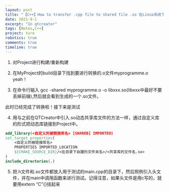 ```yaml
---
layout: post
title: "【C++】How to transfer .cpp file to shared file .so 在Linux系统下的QtCreator中进行cpp文件与共享动态库.so文件的转换"
date: 2021-9-1
excerpt: "In qtcreator"
tags: [Notes,C++]
project: ture
robotics: true
comments: true
timeline: true
---
```

<script type="text/javascript" src="http://tajs.qq.com/stats?sId=66526224" charset="UTF-8"></script>


1. 对Project进行构建/重新构建

2. 在MyProject的build目录下找到要进行转换的.o文件myprogramme.o  yeah！

3. 在命令行输入 gcc -shared myprogramme.o -o libxxx.so(libxxx中最好不要丢掉前缀),然后就会看到生成的一个.so文件。

此时已经完成了转换啦！接下来是测试

4. 用与之前在QTCreator中引入.so动态共享库文件的方法一样，通过自定义库的形式把动态库链接到Project中。

```cmake
add_library(<自定义的被链接库名> [SHARED] IMPORTED)
set_target_properties(
    <自定义的被链接库名>
    PROPERTIES IMPORTED_LOCATION
    ${CMAKE_SOURCE_DIR}/<在目录下自建的文件夹名>/<共享库的文件名.so>
)
include_directories(.)
```

5. 把.h文件和.so文件都放入用于测试的main.cpp的目录下，然后照例引入头文件，并在main中调用函数来进行测试。记得注意，如果头文件是用c写的，就要用extern “C”{}括起来